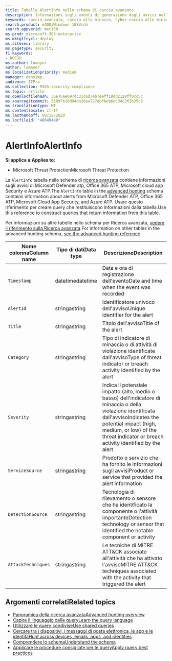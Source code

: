 ```yaml
---
title: Tabella AlertInfo nello schema di caccia avanzato
description: Informazioni sugli eventi di generazione degli avvisi nella tabella AlertInfo dello schema di caccia avanzato
keywords: caccia avanzata, caccia alle minacce, Cyber-caccia alle minacce, Microsoft Threat Protection, Microsoft 365, MTP, M365, ricerca, query, telemetria, riferimento allo schema, kusto, tabella, colonna, tipo di dati, descrizione, AlertInfo, avviso, gravità, categoria, MITRE, ATT&CK, Microsoft Defender ATP, MDATP, Office 365 ATP, Microsoft cloud app Security, MCAS
search.product: eADQiWindows 10XVcnh
search.appverid: met150
ms.prod: microsoft-365-enterprise
ms.mktglfcycl: deploy
ms.sitesec: library
ms.pagetype: security
f1.keywords:
- NOCSH
ms.author: lomayor
author: lomayor
ms.localizationpriority: medium
manager: dansimp
audience: ITPro
ms.collection: M365-security-compliance
ms.topic: article
ms.openlocfilehash: 36e76ae097dc31c6d7eb7eeff18dd2128ff0cc5c
ms.sourcegitcommit: 51097b18d94da20aa727ebfbeb6ec84c263b25c3
ms.translationtype: MT
ms.contentlocale: it-IT
ms.lasthandoff: 08/12/2020
ms.locfileid: "46649488"
---
```

# <a name="alertinfo"></a><span data-ttu-id="53ba4-104">AlertInfo</span><span class="sxs-lookup"><span data-stu-id="53ba4-104">AlertInfo</span></span>

<span data-ttu-id="53ba4-105">**Si applica a:**</span><span class="sxs-lookup"><span data-stu-id="53ba4-105">**Applies to:**</span></span>
- <span data-ttu-id="53ba4-106">Microsoft Threat Protection</span><span class="sxs-lookup"><span data-stu-id="53ba4-106">Microsoft Threat Protection</span></span>



<span data-ttu-id="53ba4-107">La `AlertInfo` tabella nello schema di [ricerca avanzata](advanced-hunting-overview.md) contiene informazioni sugli avvisi di Microsoft Defender atp, Office 365 ATP, Microsoft cloud app Security e Azure ATP.</span><span class="sxs-lookup"><span data-stu-id="53ba4-107">The `AlertInfo` table in the [advanced hunting](advanced-hunting-overview.md) schema contains information about alerts from Microsoft Defender ATP, Office 365 ATP, Microsoft Cloud App Security, and Azure ATP.</span></span> <span data-ttu-id="53ba4-108">Usare questo riferimento per creare query che restituiscono informazioni dalla tabella.</span><span class="sxs-lookup"><span data-stu-id="53ba4-108">Use this reference to construct queries that return information from this table.</span></span>

<span data-ttu-id="53ba4-109">Per informazioni su altre tabelle nello schema per Ricerca avanzata, [vedere il riferimento sulla Ricerca avanzata](advanced-hunting-schema-tables.md).</span><span class="sxs-lookup"><span data-stu-id="53ba4-109">For information on other tables in the advanced hunting schema, [see the advanced hunting reference](advanced-hunting-schema-tables.md).</span></span>

| <span data-ttu-id="53ba4-110">Nome colonna</span><span class="sxs-lookup"><span data-stu-id="53ba4-110">Column name</span></span> | <span data-ttu-id="53ba4-111">Tipo di dati</span><span class="sxs-lookup"><span data-stu-id="53ba4-111">Data type</span></span> | <span data-ttu-id="53ba4-112">Descrizione</span><span class="sxs-lookup"><span data-stu-id="53ba4-112">Description</span></span> |
|-------------|-----------|-------------|
| `Timestamp` | <span data-ttu-id="53ba4-113">datetime</span><span class="sxs-lookup"><span data-stu-id="53ba4-113">datetime</span></span> | <span data-ttu-id="53ba4-114">Data e ora di registrazione dell'evento</span><span class="sxs-lookup"><span data-stu-id="53ba4-114">Date and time when the event was recorded</span></span> |
| `AlertId` | <span data-ttu-id="53ba4-115">stringa</span><span class="sxs-lookup"><span data-stu-id="53ba4-115">string</span></span> | <span data-ttu-id="53ba4-116">Identificatore univoco dell'avviso</span><span class="sxs-lookup"><span data-stu-id="53ba4-116">Unique identifier for the alert</span></span> |
| `Title` | <span data-ttu-id="53ba4-117">stringa</span><span class="sxs-lookup"><span data-stu-id="53ba4-117">string</span></span> | <span data-ttu-id="53ba4-118">Titolo dell'avviso</span><span class="sxs-lookup"><span data-stu-id="53ba4-118">Title of the alert</span></span> |
| `Category` | <span data-ttu-id="53ba4-119">stringa</span><span class="sxs-lookup"><span data-stu-id="53ba4-119">string</span></span> | <span data-ttu-id="53ba4-120">Tipo di indicatore di minaccia o di attività di violazione identificate dall'avviso</span><span class="sxs-lookup"><span data-stu-id="53ba4-120">Type of threat indicator or breach activity identified by the alert</span></span> |
| `Severity` | <span data-ttu-id="53ba4-121">stringa</span><span class="sxs-lookup"><span data-stu-id="53ba4-121">string</span></span> | <span data-ttu-id="53ba4-122">Indica il potenziale impatto (alto, medio o basso) dell'indicatore di minaccia o della violazione identificata dall'avviso</span><span class="sxs-lookup"><span data-stu-id="53ba4-122">Indicates the potential impact (high, medium, or low) of the threat indicator or breach activity identified by the alert</span></span> |
| `ServiceSource` | <span data-ttu-id="53ba4-123">stringa</span><span class="sxs-lookup"><span data-stu-id="53ba4-123">string</span></span> | <span data-ttu-id="53ba4-124">Prodotto o servizio che ha fornito le informazioni sugli avvisi</span><span class="sxs-lookup"><span data-stu-id="53ba4-124">Product or service that provided the alert information</span></span> |
| `DetectionSource` | <span data-ttu-id="53ba4-125">stringa</span><span class="sxs-lookup"><span data-stu-id="53ba4-125">string</span></span> | <span data-ttu-id="53ba4-126">Tecnologia di rilevamento o sensore che ha identificato la componente o l'attività importante</span><span class="sxs-lookup"><span data-stu-id="53ba4-126">Detection technology or sensor that identified the notable component or activity</span></span> |
| `AttackTechniques` | <span data-ttu-id="53ba4-127">stringa</span><span class="sxs-lookup"><span data-stu-id="53ba4-127">string</span></span> | <span data-ttu-id="53ba4-128">Le tecniche di MITRE ATT&CK associate all'attività che ha attivato l'avviso</span><span class="sxs-lookup"><span data-stu-id="53ba4-128">MITRE ATT&CK techniques associated with the activity that triggered the alert</span></span> |

## <a name="related-topics"></a><span data-ttu-id="53ba4-129">Argomenti correlati</span><span class="sxs-lookup"><span data-stu-id="53ba4-129">Related topics</span></span>
- [<span data-ttu-id="53ba4-130">Panoramica della ricerca avanzata</span><span class="sxs-lookup"><span data-stu-id="53ba4-130">Advanced hunting overview</span></span>](advanced-hunting-overview.md)
- [<span data-ttu-id="53ba4-131">Capire il linguaggio delle query</span><span class="sxs-lookup"><span data-stu-id="53ba4-131">Learn the query language</span></span>](advanced-hunting-query-language.md)
- [<span data-ttu-id="53ba4-132">Utilizzare le query condivise</span><span class="sxs-lookup"><span data-stu-id="53ba4-132">Use shared queries</span></span>](advanced-hunting-shared-queries.md)
- [<span data-ttu-id="53ba4-133">Cercare tra i dispositivi, i messaggi di posta elettronica, le app e le identità</span><span class="sxs-lookup"><span data-stu-id="53ba4-133">Hunt across devices, emails, apps, and identities</span></span>](advanced-hunting-query-emails-devices.md)
- [<span data-ttu-id="53ba4-134">Comprendere lo schema</span><span class="sxs-lookup"><span data-stu-id="53ba4-134">Understand the schema</span></span>](advanced-hunting-schema-tables.md)
- [<span data-ttu-id="53ba4-135">Applicare le procedure consigliate per le query</span><span class="sxs-lookup"><span data-stu-id="53ba4-135">Apply query best practices</span></span>](advanced-hunting-best-practices.md)
